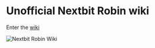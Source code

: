 Unofficial Nextbit Robin wiki
==============

Enter the [wiki](https://github.com/deadman96385/nextbit_private_wiki/wiki)

![Nextbit Robin Wiki](http://s12.postimg.org/dxw499wi5/photo_original.png "Robin in mint")
